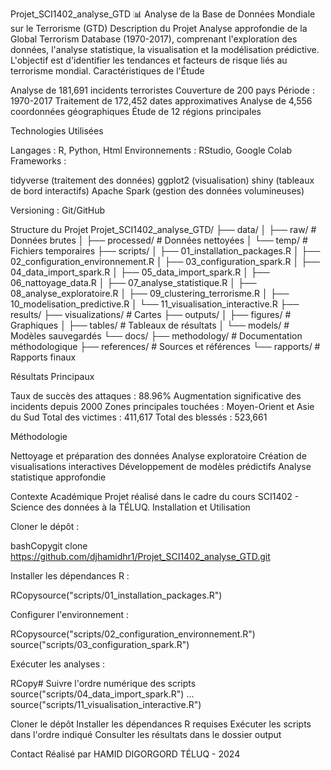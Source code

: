 Projet_SCI1402_analyse_GTD
📊 Analyse de la Base de Données Mondiale sur le Terrorisme (GTD)
Description du Projet
Analyse approfondie de la Global Terrorism Database (1970-2017), comprenant l'exploration des données, l'analyse statistique, la visualisation et la modélisation prédictive. L'objectif est d'identifier les tendances et facteurs de risque liés au terrorisme mondial.
Caractéristiques de l'Étude

Analyse de 181,691 incidents terroristes
Couverture de 200 pays
Période : 1970-2017
Traitement de 172,452 dates approximatives
Analyse de 4,556 coordonnées géographiques
Étude de 12 régions principales

Technologies Utilisées

Langages : R, Python, Html
Environnements : RStudio, Google Colab
Frameworks :

tidyverse (traitement des données)
ggplot2 (visualisation)
shiny (tableaux de bord interactifs)
Apache Spark (gestion des données volumineuses)


Versioning : Git/GitHub

Structure du Projet
Projet_SCI1402_analyse_GTD/
├── data/
│   ├── raw/          # Données brutes
│   ├── processed/    # Données nettoyées
│   └── temp/         # Fichiers temporaires
├── scripts/
│   ├── 01_installation_packages.R
│   ├── 02_configuration_environnement.R
│   ├── 03_configuration_spark.R
│   ├── 04_data_import_spark.R
│   ├── 05_data_import_spark.R
│   ├── 06_nattoyage_data.R
│   ├── 07_analyse_statistique.R
│   ├── 08_analyse_exploratoire.R
│   ├── 09_clustering_terrorisme.R
│   ├── 10_modelisation_predictive.R
│   └── 11_visualisation_interactive.R
├── results/
├── visualizations/   # Cartes
├── outputs/
│   ├── figures/     # Graphiques
│   ├── tables/      # Tableaux de résultats
│   └── models/      # Modèles sauvegardés
└── docs/
    ├── methodology/ # Documentation méthodologique
    ├── references/ # Sources et références
    └── rapports/   # Rapports finaux
    
Résultats Principaux

Taux de succès des attaques : 88.96%
Augmentation significative des incidents depuis 2000
Zones principales touchées : Moyen-Orient et Asie du Sud
Total des victimes : 411,617
Total des blessés : 523,661

Méthodologie

Nettoyage et préparation des données
Analyse exploratoire
Création de visualisations interactives
Développement de modèles prédictifs
Analyse statistique approfondie

Contexte Académique
Projet réalisé dans le cadre du cours SCI1402 - Science des données à la TÉLUQ.
Installation et Utilisation

Cloner le dépôt :

bashCopygit clone https://github.com/djhamidhr1/Projet_SCI1402_analyse_GTD.git

Installer les dépendances R :

RCopysource("scripts/01_installation_packages.R")

Configurer l'environnement :

RCopysource("scripts/02_configuration_environnement.R")
source("scripts/03_configuration_spark.R")

Exécuter les analyses :

RCopy# Suivre l'ordre numérique des scripts
source("scripts/04_data_import_spark.R")
...
source("scripts/11_visualisation_interactive.R")

Cloner le dépôt
Installer les dépendances R requises
Exécuter les scripts dans l'ordre indiqué
Consulter les résultats dans le dossier output

Contact
Réalisé par HAMID DIGORGORD
TÉLUQ - 2024
